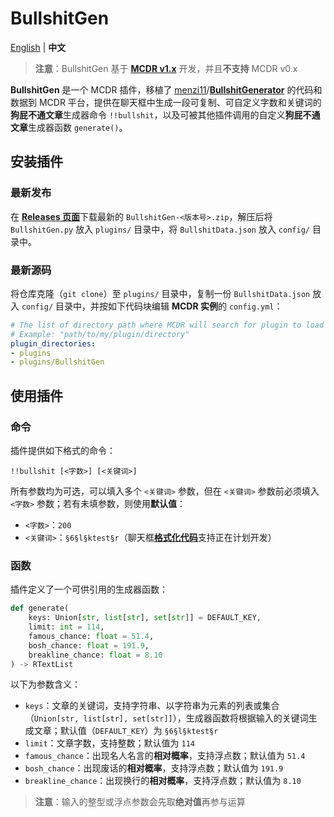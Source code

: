 # BullshitGen

[English](README.md) | **中文**

> **注意**：BullshitGen 基于 [**MCDR v1.x**](https://github.com/Fallen-Breath/MCDReforged) 开发，并且**不支持** MCDR v0.x

**BullshitGen** 是一个 MCDR 插件，移植了 [menzi11](https://github.com/menzi11)/[**BullshitGenerator**](https://github.com/menzi11/BullshitGenerator) 的代码和数据到 MCDR 平台，提供在聊天框中生成一段可复制、可自定义字数和关键词的**狗屁不通文章**生成器命令 `!!bullshit`，以及可被其他插件调用的自定义**狗屁不通文章**生成器函数 `generate()`。

## 安装插件

### 最新发布

在 [**Releases 页面**](https://github.com/Van-Involution/BullshitGen/releases)下载最新的 `BullshitGen-<版本号>.zip`，解压后将 `BullshitGen.py` 放入 `plugins/` 目录中，将 `BullshitData.json` 放入 `config/` 目录中。

### 最新源码

将仓库克隆（`git clone`）至 `plugins/` 目录中，复制一份 `BullshitData.json` 放入 `config/` 目录中，并按如下代码块编辑 **MCDR 实例**的 `config.yml`：

```YAML
# The list of directory path where MCDR will search for plugin to load
# Example: "path/to/my/plugin/directory"
plugin_directories:
- plugins
- plugins/BullshitGen
```

## 使用插件

### 命令

插件提供如下格式的命令：

```
!!bullshit [<字数>] [<关键词>]
```

所有参数均为可选，可以填入多个 `<关键词>` 参数，但在 `<关键词>` 参数前必须填入 `<字数>` 参数；若有未填参数，则使用**默认值**：

- `<字数>`：`200`
- `<关键词>`：`§6§l§ktest§r`（聊天框[**格式化代码**](https://minecraft-zh.gamepedia.com/%E6%A0%BC%E5%BC%8F%E5%8C%96%E4%BB%A3%E7%A0%81)支持正在计划开发）

### 函数

插件定义了一个可供引用的生成器函数：

```Python
def generate(
    keys: Union[str, list[str], set[str]] = DEFAULT_KEY,
    limit: int = 114,
    famous_chance: float = 51.4,
    bosh_chance: float = 191.9,
    breakline_chance: float = 8.10
) -> RTextList
```

以下为参数含义：

- `keys`：文章的关键词，支持字符串、以字符串为元素的列表或集合（`Union[str, list[str], set[str]]`），生成器函数将根据输入的关键词生成文章；默认值（`DEFAULT_KEY`）为 `§6§l§ktest§r`
- `limit`：文章字数，支持整数；默认值为 `114`
- `famous_chance`：出现名人名言的**相对概率**，支持浮点数；默认值为 `51.4`
- `bosh_chance`：出现废话的**相对概率**，支持浮点数；默认值为 `191.9`
- `breakline_chance`：出现换行的**相对概率**，支持浮点数；默认值为 `8.10`

> **注意**：输入的整型或浮点参数会先取**绝对值**再参与运算
